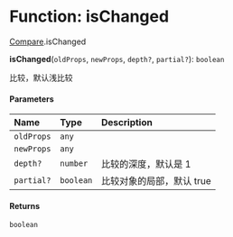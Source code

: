 # Function: isChanged

[Compare](/auto-docs/fixed-layout-editor/modules/Compare.md).isChanged

**isChanged**(`oldProps`, `newProps`, `depth?`, `partial?`): `boolean`

比较，默认浅比较

#### Parameters

| Name | Type | Description |
| :------ | :------ | :------ |
| `oldProps` | `any` |  |
| `newProps` | `any` |  |
| `depth?` | `number` | 比较的深度，默认是 1 |
| `partial?` | `boolean` | 比较对象的局部，默认 true |

#### Returns

`boolean`
